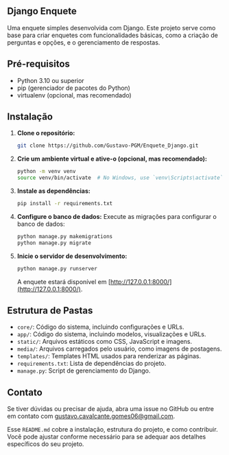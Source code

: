 ## Django Enquete

Uma enquete simples desenvolvida com Django. Este projeto serve como base para criar enquetes com funcionalidades básicas, como a criação de perguntas e opções, e o gerenciamento de respostas.

## Pré-requisitos

- Python 3.10 ou superior
- pip (gerenciador de pacotes do Python)
- virtualenv (opcional, mas recomendado)

## Instalação

1. **Clone o repositório:**
    ```bash
    git clone https://github.com/Gustavo-PGM/Enquete_Django.git
    ```

2. **Crie um ambiente virtual e ative-o (opcional, mas recomendado):**
    ```bash
    python -m venv venv
    source venv/bin/activate  # No Windows, use `venv\Scripts\activate`
    ```

3. **Instale as dependências:**
    ```bash
    pip install -r requirements.txt
    ```

4. **Configure o banco de dados:**
    Execute as migrações para configurar o banco de dados:
    ```bash
    python manage.py makemigrations
    python manage.py migrate
    ```

5. **Inicie o servidor de desenvolvimento:**
    ```bash
    python manage.py runserver
    ```
    A enquete estará disponível em [http://127.0.0.1:8000/](http://127.0.0.1:8000/).

## Estrutura de Pastas

- `core/`: Código do sistema, incluindo configurações e URLs.
- `app/`: Código do sistema, incluindo modelos, visualizações e URLs.
- `static/`: Arquivos estáticos como CSS, JavaScript e imagens.
- `media/`: Arquivos carregados pelo usuário, como imagens de postagens.
- `templates/`: Templates HTML usados para renderizar as páginas.
- `requirements.txt`: Lista de dependências do projeto.
- `manage.py`: Script de gerenciamento do Django.

## Contato

Se tiver dúvidas ou precisar de ajuda, abra uma issue no GitHub ou entre em contato com [gustavo.cavalcante.gomes06@gmail.com](mailto:gustavo.cavalcante.gomes06@gmail.com).

Esse `README.md` cobre a instalação, estrutura do projeto, e como contribuir. Você pode ajustar conforme necessário para se adequar aos detalhes específicos do seu projeto.
